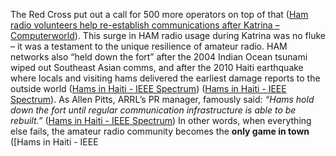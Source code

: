 The Red Cross put out a call for 500 more operators on top of that ([Ham radio volunteers help re-establish communications after Katrina – Computerworld](https://www.computerworld.com/article/1690832/ham-radio-volunteers-help-re-establish-communications-after-katrina.html#:~:text=On%20Sunday%2C%20the%20American%20Red,their%20own%20way%2C%20he%20said)). This surge in HAM radio usage during Katrina was no fluke – it was a testament to the unique resilience of amateur radio. HAM networks also “held down the fort” after the 2004 Indian Ocean tsunami wiped out Southeast Asian comms, and after the 2010 Haiti earthquake where locals and visiting hams delivered the earliest damage reports to the outside world ([Hams in Haiti - IEEE Spectrum](https://spectrum.ieee.org/hams-in-haiti#:~:text=Ham%20operators%20have%20a%20history,amateur%20radio%20operators%2C%E2%80%9D%20Pitts%20says)) ([Hams in Haiti - IEEE Spectrum](https://spectrum.ieee.org/hams-in-haiti#:~:text=ARRL%2C%20the%20U,amateur%20radio%20operators%2C%E2%80%9D%20Pitts%20says)). As Allen Pitts, ARRL’s PR manager, famously said: _“Hams hold down the fort until regular communication infrastructure is able to be rebuilt.”_ ([Hams in Haiti - IEEE Spectrum](https://spectrum.ieee.org/hams-in-haiti#:~:text=Ham%20operators%20have%20a%20history,about%20the%20severity%20of%20the)) In other words, when everything else fails, the amateur radio community becomes the **only game in town** ([Hams in Haiti - IEEE